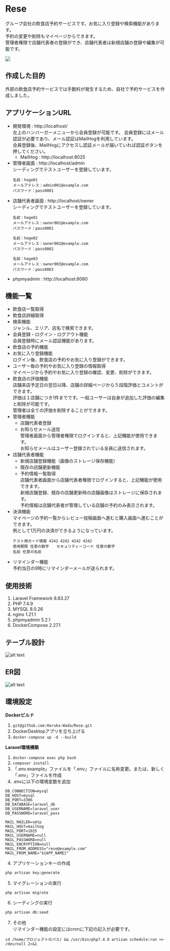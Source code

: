 # Rese
グループ会社の飲食店予約サービスです。お気に入り登録や検索機能があります。  
予約の変更や削除もマイページからできます。  
管理者権限で店舗代表者の登録ができ、店舗代表者は新規店舗の登録や編集が可能です。  

![](rese.png)

## 作成した目的
外部の飲食店予約サービスでは手数料が発生するため、自社で予約サービスを作成しました。

## アプリケーションURL
* 開発環境 : http://localhost/  
左上のハンバーガーメニューから会員登録が可能です。
会員登録にはメール認証が必要であり、メール認証はMailHogを利用しています。  
会員登録後、MailHogにアクセスし認証メールが届いていれば認証ボタンを押してください。  
  * MailHog : http://localhost:8025  
* 管理者画面 : http://localhost/admin  
シーディングでテストユーザーを登録しています。
  ```text
  名前：hoge01  
  メールアドレス：admin001@example.com  
  パスワード：pass0001
  ```
* 店舗代表者画面 : http://localhost/owner  
シーディングでテストユーザーを登録しています。
  ```text
  名前：hoge01  
  メールアドレス：owner001@example.com  
  パスワード：pass0001
  
  名前：hoge02  
  メールアドレス：owner002@example.com  
  パスワード：pass0002
  
  名前：hoge03  
  メールアドレス：owner003@example.com  
  パスワード：pass0003
  ```
* phpmyadmin : http://localhost:8080

## 機能一覧
* 飲食店一覧取得  
* 飲食店詳細取得  
* 検索機能  
ジャンル、エリア、店名で検索できます。
* 会員登録・ログイン・ログアウト機能  
会員登録時にメール認証機能があります。
* 飲食店の予約機能  
* お気に入り登録機能  
ログイン後、飲食店の予約やお気に入り登録ができます。
* ユーザー毎の予約やお気に入り登録の情報取得  
マイページから予約やお気に入り登録の確認、変更、削除ができます。
* 飲食店の評価機能  
店舗来店予定日の翌日以降、店舗の詳細ページから５段階評価とコメントができます。  
評価は１店舗につき1件までです。一般ユーザーは自身が追加した評価の編集と削除が可能です。  
管理者は全ての評価を削除することができます。  
* 管理者機能  
  * 店舗代表者登録  
  * お知らせメール送信  
管理者画面から管理者権限でログインすると、上記機能が使用できます。  
お知らせメールはユーザー登録されている全員に送信されます。
*  店舗代表者機能  
   *  新規店舗登録機能（画像のストレージ保存機能）  
   *  既存の店舗更新機能
   *  予約情報一覧取得  
店舗代表者画面から店舗代表者権限でログインすると、上記機能が使用できます。  
新規店舗登録、既存の店舗更新時の店舗画像はストレージに保存されます。  
予約情報は店舗代表者が管理している店舗の予約のみ表示されます。  
*  決済機能  
マイページの予約一覧からレビュー投稿画面へ進むと購入画面へ進むことができます。  
例として1万円の決済ができるようになっています。  
   ```text
   テスト用カード情報 4242 4242 4242 4242  
   使用期限 任意の数字　　セキュリティーコード 任意の数字  
   名前 任意の名前  
   ```
*  リマインダー機能  
予約当日の9時にリマインダーメールが送られます。

## 使用技術
1. Laravel Framework 8.83.27
2. PHP 7.4.9
3. MYSQL 8.0.26
4. nginx 1.21.1
5. phpmyadmin 5.2.1
6. DockerCompose 2.27.1

## テーブル設計
![alt text](table.png)

## ER図
![alt text](ER.png)

## 環境設定
**Dockerビルド**
1. `git@github.com:Haruka-Wada/Rese.git`
2. DockerDesktopアプリを立ち上げる
3. `docker-compose up -d --build`

**Laravel環境構築**
1. `docker-compose exec php bash`
2. `composer install`
3. 「.env.example」ファイルを「.env」ファイルに名称変更。または、新しく「.env」ファイルを作成  
4. .envに以下の環境変数を追加
```text
DB_CONNECTION=mysql  
DB_HOST=mysql  
DB_PORT=3306  
DB_DATABASE=laravel_db  
DB_USERNAME=laravel_user  
DB_PASSWORD=laravel_pass  

MAIL_MAILER=smtp  
MAIL_HOST=mailhog  
MAIL_PORT=1025  
MAIL_USERNAME=null  
MAIL_PASSWORD=null  
MAIL_ENCRYPTION=null  
MAIL_FROM_ADDRESS="rese@example.com"  
MAIL_FROM_NAME="${APP_NAME}"  
```
4. アプリケーションキーの作成
```bash
php artisan key:generate
```
5. マイグレーションの実行
```bash
php artisan migrate
```
6. シーディングの実行
```bash
php artisan db:seed
```
7. その他  
リマインダー機能の設定にはcronに下記の記入が必要です。
```text
cd /home/プロジェクトのパス/ && /usr/bin/php7.4.9 artisan schedule:run >> /dev/null 2>&1
```
